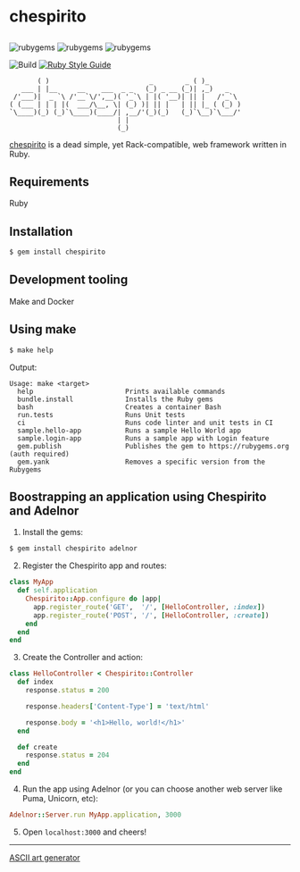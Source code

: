 # chespirito 
##

![rubygems](https://badgen.net/rubygems/n/chespirito)
![rubygems](https://badgen.net/rubygems/v/chespirito/latest)
![rubygems](https://badgen.net/rubygems/dt/chespirito)

![Build](https://github.com/leandronsp/chespirito/actions/workflows/build.yml/badge.svg)
[![Ruby Style Guide](https://img.shields.io/badge/code_style-community-brightgreen.svg)](https://rubystyle.guide)
```
       ( )                         _        _ ( )_
   ___ | |__     __    ___  _ _   (_) _ __ (_)| ,_)   _
 /'___)|  _ `\ /'__`\/',__)( '_`\ | |( '__)| || |   /'_`\
( (___ | | | |(  ___/\__, \| (_) )| || |   | || |_ ( (_) )
`\____)(_) (_)`\____)(____/| ,__/'(_)(_)   (_)`\__)`\___/'
                           | |
                           (_)
```

[chespirito](https://rubygems.org/gems/chespirito) is a dead simple, yet Rack-compatible, web framework written in Ruby.

## Requirements

Ruby

## Installation
```bash
$ gem install chespirito
```

## Development tooling

Make and Docker

## Using make

```bash
$ make help
```
Output:
```
Usage: make <target>
  help                       Prints available commands
  bundle.install             Installs the Ruby gems
  bash                       Creates a container Bash
  run.tests                  Runs Unit tests
  ci                         Runs code linter and unit tests in CI
  sample.hello-app           Runs a sample Hello World app
  sample.login-app           Runs a sample app with Login feature
  gem.publish                Publishes the gem to https://rubygems.org (auth required)
  gem.yank                   Removes a specific version from the Rubygems
```

## Boostrapping an application using Chespirito and Adelnor

1. Install the gems:

```bash
$ gem install chespirito adelnor
```

2. Register the Chespirito app and routes:

```ruby
class MyApp
  def self.application
    Chespirito::App.configure do |app|
      app.register_route('GET',  '/', [HelloController, :index])
      app.register_route('POST', '/', [HelloController, :create])
    end
  end
end
```

3. Create the Controller and action:

```ruby
class HelloController < Chespirito::Controller
  def index
    response.status = 200

    response.headers['Content-Type'] = 'text/html'

    response.body = '<h1>Hello, world!</h1>'
  end

  def create
    response.status = 204
  end
end
```

4. Run the app using Adelnor (or you can choose another web server like Puma, Unicorn, etc):

```ruby
Adelnor::Server.run MyApp.application, 3000
```

5. Open `localhost:3000` and cheers!

----

[ASCII art generator](http://www.network-science.de/ascii/)

